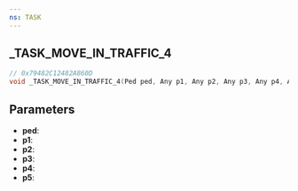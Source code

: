 ```yaml
---
ns: TASK
---
```

## _TASK_MOVE_IN_TRAFFIC_4

```c
// 0x79482C12482A860D
void _TASK_MOVE_IN_TRAFFIC_4(Ped ped, Any p1, Any p2, Any p3, Any p4, Any p5);
```

## Parameters
* **ped**:
* **p1**:
* **p2**:
* **p3**:
* **p4**:
* **p5**:
